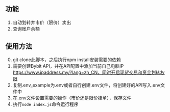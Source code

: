 ## 功能
1. 自动划转并市价（限价）卖出
2. 查询账户余额

## 使用方法
0. git clone此脚本，之后执行npm install安装需要的依赖
1. 需要创建Bybit API，并在API配置中添加当前自己电脑IP https://www.ipaddress.my/?lang=zh_CN，同时开启现货交易和资金划转权限
2. 复制.env_example为.env或者自行创建.env文件，将创建好的API写入.env文件中
3. 在.env文件设置需要的操作（市价还是限价挂单），保存文件
4. 执行```node index.js```命令运行程序